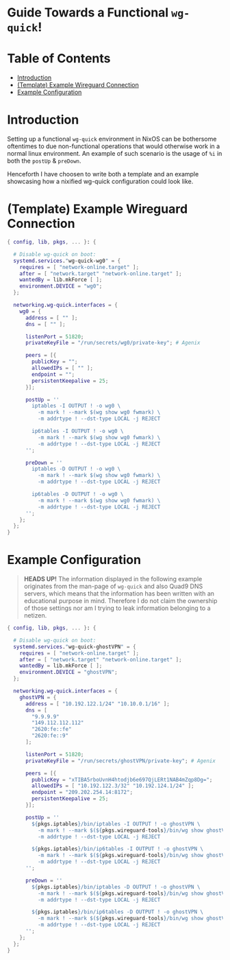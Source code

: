 # Guide Towards a Functional `wg-quick`!

# Table of Contents
- [Introduction](#introduction)
- [(Template) Example Wireguard Connection](#template-example-wireguard-connection)
- [Example Configuration](#example-configuration)

# Introduction
Setting up a functional `wg-quick` environment in NixOS can be bothersome oftentimes to due non-functional operations that would otherwise work in a normal linux environment. 
An example of such scenario is the usage of `%i` in both the `postUp` & `preDown`.

Henceforth I have choosen to write both a template and an example showcasing how a nixified wg-quick configuration could look like.

# (Template) Example Wireguard Connection
```nix
{ config, lib, pkgs, ... }: {

  # Disable wg-quick on boot:
  systemd.services."wg-quick-wg0" = {
    requires = [ "network-online.target" ];
    after = [ "network.target" "network-online.target" ];
    wantedBy = lib.mkForce [ ];
    environment.DEVICE = "wg0";
  };

  networking.wg-quick.interfaces = {
    wg0 = {
      address = [ "" ];
      dns = [ "" ];

      listenPort = 51820;
      privateKeyFile = "/run/secrets/wg0/private-key"; # Agenix

      peers = [{
        publicKey = "";
        allowedIPs = [ "" ];
        endpoint = "";
        persistentKeepalive = 25;
      }];

      postUp = ''
        iptables -I OUTPUT ! -o wg0 \
          -m mark ! --mark $(wg show wg0 fwmark) \
          -m addrtype ! --dst-type LOCAL -j REJECT

        ip6tables -I OUTPUT ! -o wg0 \
          -m mark ! --mark $(wg show wg0 fwmark) \
          -m addrtype ! --dst-type LOCAL -j REJECT
      '';

      preDown = ''
        iptables -D OUTPUT ! -o wg0 \
          -m mark ! --mark $(wg show wg0 fwmark) \
          -m addrtype ! --dst-type LOCAL -j REJECT

        ip6tables -D OUTPUT ! -o wg0 \
          -m mark ! --mark $(wg show wg0 fwmark) \
          -m addrtype ! --dst-type LOCAL -j REJECT
      '';
    };
  };
}
```

# Example Configuration
> **HEADS UP!** 
> The information displayed in the following example originates from the man-page of `wg-quick` and also Quad9 DNS servers, which means that the information has been written with an educational purpose in mind.
> Therefore I do not claim the ownership of those settings nor am I trying to leak information belonging to a netizen.

```nix
{ config, lib, pkgs, ... }: {

  # Disable wg-quick on boot:
  systemd.services."wg-quick-ghostVPN" = {
    requires = [ "network-online.target" ];
    after = [ "network.target" "network-online.target" ];
    wantedBy = lib.mkForce [ ];
    environment.DEVICE = "ghostVPN";
  };

  networking.wg-quick.interfaces = {
    ghostVPN = {
      address = [ "10.192.122.1/24" "10.10.0.1/16" ];
      dns = [
        "9.9.9.9"
        "149.112.112.112"
        "2620:fe::fe"
        "2620:fe::9"
      ];

      listenPort = 51820;
      privateKeyFile = "/run/secrets/ghostVPN/private-key"; # Agenix

      peers = [{
        publicKey = "xTIBA5rboUvnH4htodjb6e697QjLERt1NAB4mZqp8Dg=";
        allowedIPs = [ "10.192.122.3/32" "10.192.124.1/24" ];
        endpoint = "209.202.254.14:8172";
        persistentKeepalive = 25;
      }];

      postUp = ''
        ${pkgs.iptables}/bin/iptables -I OUTPUT ! -o ghostVPN \
          -m mark ! --mark $(${pkgs.wireguard-tools}/bin/wg show ghostVPN fwmark) \
          -m addrtype ! --dst-type LOCAL -j REJECT

        ${pkgs.iptables}/bin/ip6tables -I OUTPUT ! -o ghostVPN \
          -m mark ! --mark $(${pkgs.wireguard-tools}/bin/wg show ghostVPN fwmark) \
          -m addrtype ! --dst-type LOCAL -j REJECT
      '';

      preDown = ''
        ${pkgs.iptables}/bin/iptables -D OUTPUT ! -o ghostVPN \
          -m mark ! --mark $(${pkgs.wireguard-tools}/bin/wg show ghostVPN fwmark) \
          -m addrtype ! --dst-type LOCAL -j REJECT

        ${pkgs.iptables}/bin/ip6tables -D OUTPUT ! -o ghostVPN \
          -m mark ! --mark $(${pkgs.wireguard-tools}/bin/wg show ghostVPN fwmark) \
          -m addrtype ! --dst-type LOCAL -j REJECT
      '';
    };
  };
}
```
